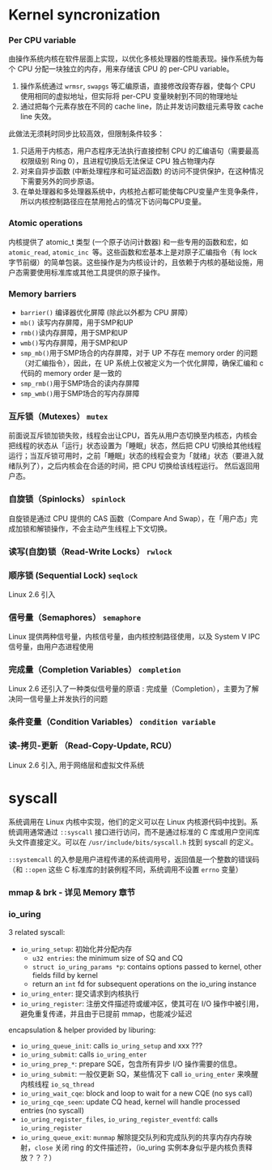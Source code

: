 # Kernel syncronization

### Per CPU variable

由操作系统内核在软件层面上实现，以优化多核处理器的性能表现。操作系统为每个 CPU 分配一块独立的内存，用来存储该 CPU 的 per-CPU variable。

1. 操作系统通过 `wrmsr`, `swapgs` 等汇编原语，直接修改段寄存器，使每个 CPU 使用相同的虚拟地址，但实际将 per-CPU 变量映射到不同的物理地址
2. 通过把每个元素存放在不同的 cache line，防止并发访问数组元素导致 cache line 失效。

此做法无须耗时同步比较高效，但限制条件较多：

1. 只适用于内核态，用户态程序无法执行直接控制 CPU 的汇编语句（需要最高权限级别 Ring 0），且进程切换后无法保证 CPU 独占物理内存
2. 对来自异步函数 (中断处理程序和可延迟函数) 的访问不提供保护，在这种情况下需要另外的同步原语。
3. 在单处理器和多处理器系统中，内核抢占都可能使每CPU变量产生竞争条件，所以内核控制路径应在禁用抢占的情况下访问每CPU变量。

### Atomic operations

内核提供了 atomic_t 类型 (一个原子访问计数器) 和一些专用的函数和宏，如 `atomic_read`, `atomic_inc `等。这些函数和宏基本上是对原子汇编指令（有 lock 字节前缀）的简单包装。这些操作是为内核设计的，且依赖于内核的基础设施，用户态需要使用标准库或其他工具提供的原子操作。

### Memory barriers

- `barrier()` 编译器优化屏障 (除此以外都为 CPU 屏障）
- `mb()` 读写内存屏障，用于SMP和UP
- `rmb()`读内存屏障，用于SMP和UP
- `wmb()`写内存屏障，用于SMP和UP
- `smp_mb()`用于SMP场合的内存屏障，对于 UP 不存在 memory order 的问题（对汇编指令），因此，在 UP 系统上仅被定义为一个优化屏障，确保汇编和 c 代码的 memory order 是一致的
- `smp_rmb()`用于SMP场合的读内存屏障
- `smp_wmb()`用于SMP场合的写内存屏障

### 互斥锁（Mutexes） `mutex`

前面说互斥锁加锁失败，线程会出让CPU，首先从用户态切换至内核态，内核会把线程的状态从「运行」状态设置为「睡眠」状态，然后把 CPU 切换给其他线程运行；当互斥锁可用时，之前「睡眠」状态的线程会变为「就绪」状态（要进入就绪队列了），之后内核会在合适的时间，把 CPU 切换给该线程运行。 然后返回用户态。

### 自旋锁（Spinlocks） `spinlock`

自旋锁是通过 CPU 提供的 CAS 函数（Compare And Swap），在「用户态」完成加锁和解锁操作，不会主动产生线程上下文切换。

### 读写(自旋)锁（Read-Write Locks） `rwlock`

### 顺序锁 (Sequential Lock) `seqlock`

Linux 2.6 引入 

### 信号量（Semaphores） `semaphore`

Linux 提供两种信号量，内核信号量，由内核控制路径使用，以及 System V IPC 信号量，由用户态进程使用

### 完成量（Completion Variables） `completion`

Linux 2.6 还引入了一种类似信号量的原语 : 完成量（Completion），主要为了解决同一信号量上并发执行的问题

### 条件变量（Condition Variables） `condition variable`

### 读-拷贝-更新 （Read-Copy-Update, RCU）

Linux 2.6 引入, 用于网络层和虚拟文件系统





# syscall

系统调用在 Linux 内核中实现，他们的定义可以在 Linux 内核源代码中找到。系统调用通常通过 `::syscall` 接口进行访问，而不是通过标准的 C 库或用户空间库头文件直接定义。可以在 `/usr/include/bits/syscall.h` 找到 syscall 的定义。

`::systemcall` 的入参是用户进程传递的系统调用号，返回值是一个整数的错误码（和 `::open`  这些 C 标准库的封装例程不同，系统调用不设置 `errno` 变量）

### mmap & brk - 详见 Memory 章节

### io_uring

3 related syscall: 

- `io_uring_setup`: 初始化并分配内存
  - `u32 entries`: the minimum size of SQ and CQ
  - `struct io_uring_params *p`: contains options passed to kernel, other fields filld by kernel
  - return an `int` fd for subsequent operations on the io_uring instance
- `io_uring_enter`: 提交请求到内核执行
- `io_uring_register`:  注册文件描述符或缓冲区，使其可在 I/O 操作中被引用，避免重复传递，并且由于已提前 mmap，也能减少延迟

encapsulation & helper provided by liburing: 

- `io_uring_queue_init`: calls `io_uring_setup` and xxx ???
- `io_uring_submit`: calls `io_uring_enter`
- `io_uring_prep_*`: prepare SQE，包含所有异步 I/O 操作需要的信息。
- `io_uring_submit`: 一般仅更新 SQ，某些情况下 call `io_uring_enter` 来唤醒内核线程 `io_sq_thread` 
- `io_uring_wait_cqe`: block and loop to wait for a new CQE (no sys call)
- `io_uring_cqe_seen`: update CQ head, kernel will handle processed entries (no syscall)
- `io_uring_register_files`, `io_uring_register_eventfd`: calls `io_uring_register`
- `io_uring_queue_exit`: `munmap` 解除提交队列和完成队列的共享内存内存映射，`close` 关闭 ring 的文件描述符，（io_uring 实例本身似乎是内核负责释放？？？）